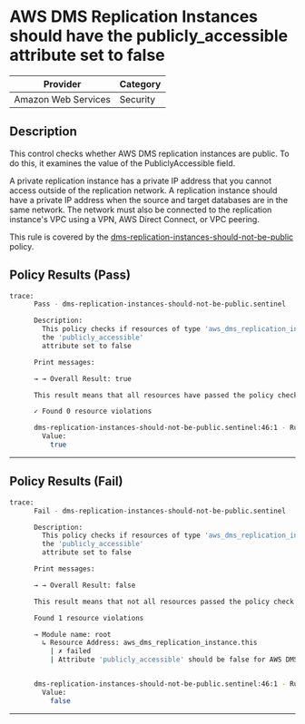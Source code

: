 # AWS DMS Replication Instances should have the publicly_accessible attribute set to false

| Provider            | Category  |
| ------------------- | --------  |
| Amazon Web Services |  Security |

## Description

This control checks whether AWS DMS replication instances are public. To do this, it examines the value of the PubliclyAccessible field.

A private replication instance has a private IP address that you cannot access outside of the replication network. A replication instance should have a private IP address when the source and target databases are in the same network. The network must also be connected to the replication instance's VPC using a VPN, AWS Direct Connect, or VPC peering.

This rule is covered by the [dms-replication-instances-should-not-be-public](https://github.com/hashicorp/policy-library-NIST-Policy-Set-for-AWS-Terraform/blob/main/policies/dms/dms-replication-instances-should-not-be-public.sentinel) policy.

## Policy Results (Pass)

```bash
trace:
      Pass - dms-replication-instances-should-not-be-public.sentinel

      Description:
        This policy checks if resources of type 'aws_dms_replication_instance' have
        the 'publicly_accessible'
        attribute set to false

      Print messages:

      → → Overall Result: true

      This result means that all resources have passed the policy check for the policy dms-replication-instances-should-not-be-public.

      ✓ Found 0 resource violations

      dms-replication-instances-should-not-be-public.sentinel:46:1 - Rule "main"
        Value:
          true
```

---

## Policy Results (Fail)

```bash
trace:
      Fail - dms-replication-instances-should-not-be-public.sentinel

      Description:
        This policy checks if resources of type 'aws_dms_replication_instance' have
        the 'publicly_accessible'
        attribute set to false

      Print messages:

      → → Overall Result: false

      This result means that not all resources passed the policy check and the protected behavior is not allowed for the policy dms-replication-instances-should-not-be-public.

      Found 1 resource violations

      → Module name: root
        ↳ Resource Address: aws_dms_replication_instance.this
          | ✗ failed
          | Attribute 'publicly_accessible' should be false for AWS DMS Replication Instance. Refer to https://docs.aws.amazon.com/securityhub/latest/userguide/dms-controls.html#dms-1 for more details.


      dms-replication-instances-should-not-be-public.sentinel:46:1 - Rule "main"
        Value:
          false
```

---
